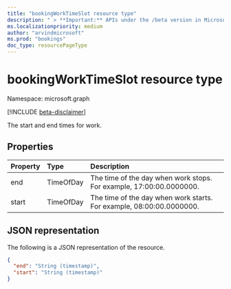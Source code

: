 ```yaml
---
title: "bookingWorkTimeSlot resource type"
description: " > **Important:** APIs under the /beta version in Microsoft Graph are in preview and are subject to change. Use of these APIs in production applications is not supported."
ms.localizationpriority: medium
author: "arvindmicrosoft"
ms.prod: "bookings"
doc_type: resourcePageType
---
```


# bookingWorkTimeSlot resource type

Namespace: microsoft.graph

 [!INCLUDE [beta-disclaimer](../../includes/beta-disclaimer.md)]
 
The start and end times for work.


## Properties
| Property	   | Type	|Description|
|:---------------|:--------|:----------|
|end|TimeOfDay|The time of the day when work stops. For example, 17:00:00.0000000.|
|start|TimeOfDay|The time of the day when work starts. For example, 08:00:00.0000000.|

## JSON representation

The following is a JSON representation of the resource.

<!-- {
  "blockType": "resource",
  "optionalProperties": [

  ],
  "@odata.type": "microsoft.graph.bookingWorkTimeSlot"
}-->

```json
{
  "end": "String (timestamp)",
  "start": "String (timestamp)"
}

```

<!-- uuid: 8fcb5dbc-d5aa-4681-8e31-b001d5168d79
2015-10-25 14:57:30 UTC -->
<!--
{
  "type": "#page.annotation",
  "description": "bookingWorkTimeSlot resource",
  "keywords": "",
  "section": "documentation",
  "tocPath": "",
  "suppressions": []
}
-->


